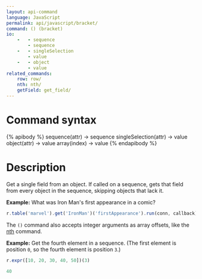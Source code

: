 ```yaml
---
layout: api-command
language: JavaScript
permalink: api/javascript/bracket/
command: () (bracket)
io:
    -   - sequence
        - sequence
    -   - singleSelection
        - value
    -   - object
        - value
related_commands:
    row: row/
    nth: nth/
    getField: get_field/
---
```


# Command syntax #

{% apibody %}
sequence(attr) &rarr; sequence
singleSelection(attr) &rarr; value
object(attr) &rarr; value
array(index) &rarr; value
{% endapibody %}

# Description #

Get a single field from an object. If called on a sequence, gets that field from every object in the sequence, skipping objects that lack it.

__Example:__ What was Iron Man's first appearance in a comic?

```js
r.table('marvel').get('IronMan')('firstAppearance').run(conn, callback)
```

<!-- stop -->

The `()` command also accepts integer arguments as array offsets, like the [nth](/api/javascript/nth) command.

__Example:__ Get the fourth element in a sequence. (The first element is position `0`, so the fourth element is position `3`.)

```js
r.expr([10, 20, 30, 40, 50])(3)

40
```
